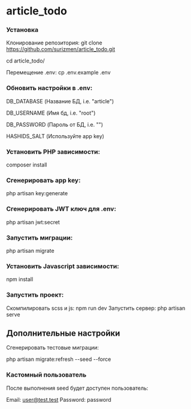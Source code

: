 # article_todo
### Установка
Клонирование репозитория:
git clone https://github.com/surizmen/article_todo.git

cd  article_todo/

Перемещение .env:
cp .env.example .env

### Обновить настройки в .env:
DB_DATABASE (Название БД, i.e. "article")

DB_USERNAME (Имя бд, i.e. "root")

DB_PASSWORD (Пароль от БД, i.e. "")

HASHIDS_SALT (Используйте app key)
### Установить PHP зависимости:
composer install

### Сгенерировать app key:
php artisan key:generate

### Сгенерировать JWT ключ для .env:
php artisan jwt:secret

### Запустить миграции:
php artisan migrate
### Установить Javascript зависимости:
npm install

### Зaпустить проект:
Скомпилировать scss и js: npm run dev
Запустить сервер: php artisan serve

## Дополнительные настройки
Сгенерировать тестовые миграции:

php artisan migrate:refresh --seed --force

### Кастомный пользователь
После выполнения seed будет доступен пользователь:

Email: user@test.test Password: password
